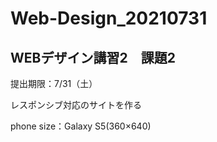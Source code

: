 # Web-Design_20210731
<h2>WEBデザイン講習2　課題2</h2>
<p>提出期限：7/31（土）</p>
<p>レスポンシブ対応のサイトを作る</p>

phone size：Galaxy S5(360×640)
